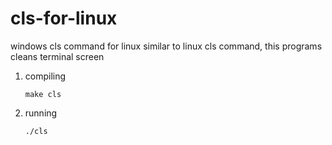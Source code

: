 # cls-for-linux
windows cls command for linux similar to linux cls command, this programs cleans terminal screen

1. compiling
   

       make cls



3. running


       ./cls



   
